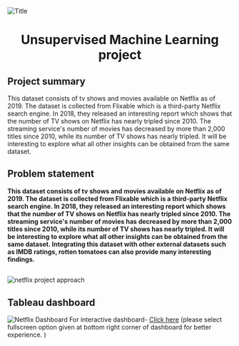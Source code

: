 ![Title](https://user-images.githubusercontent.com/112866030/210846064-c3e544e6-9e35-45f1-8a63-3e3602c3dca5.png)

# <p align=center> Unsupervised Machine Learning project 

## Project summary
This dataset consists of tv shows and movies available on Netflix as of 2019. The dataset is collected from Flixable which is a third-party Netflix search engine. In 2018, they released an interesting report which shows that the number of TV shows on Netflix has nearly tripled since 2010. The streaming service's number of movies has decreased by more than 2,000 titles since 2010, while its number of TV shows has nearly tripled. It will be interesting to explore what all other insights can be obtained from the same dataset.

## Problem statement
**This dataset consists of tv shows and movies available on Netflix as of 2019. The dataset is collected from Flixable which is a third-party Netflix search engine. In 2018, they released an interesting report which shows that the number of TV shows on Netflix has nearly tripled since 2010. The streaming service's number of movies has decreased by more than 2,000 titles since 2010, while its number of TV shows has nearly tripled. It will be interesting to explore what all other insights can be obtained from the same dataset.
Integrating this dataset with other external datasets such as IMDB ratings, rotten tomatoes can also provide many interesting findings.**

## 
![netflix project approach](https://user-images.githubusercontent.com/112866030/210844322-74b9331f-bcf8-4b24-b73a-25f97ae7c507.png)

## Tableau dashboard
![Netflix Dashboard](https://user-images.githubusercontent.com/112866030/210847918-7b17fbfe-4534-43e6-b253-f9dce1706b78.png)
For interactive dashboard- [Click here](https://public.tableau.com/views/Netflixdasboard_16717379913640/NetflixDashboard?:language=en-US&:display_count=n&:origin=viz_share_link)  (please select fullscreen option given at bottom right corner of dashboard for better experience. )

##
